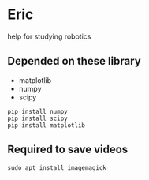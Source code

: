 # Eric
help for studying robotics

## Depended on these library
- matplotlib
- numpy 
- scipy

```
pip install numpy
pip install scipy
pip install matplotlib
```

## Required to save videos
```
sudo apt install imagemagick
```